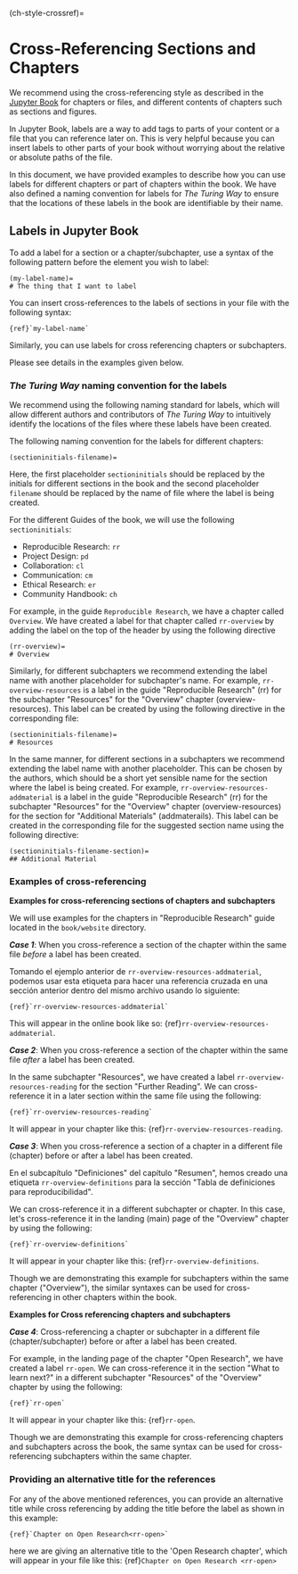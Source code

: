 (ch-style-crossref)=

# Cross-Referencing Sections and Chapters

We recommend using the cross-referencing style as described in the [Jupyter Book](https://jupyterbook.org/content/citations.html) for chapters or files, and different contents of chapters such as sections and figures.

In Jupyter Book, labels are a way to add tags to parts of your content or a file that you can reference later on. This is very helpful because you can insert labels to other parts of your book without worrying about the relative or absolute paths of the file.

In this document, we have provided examples to describe how you can use labels for different chapters or part of chapters within the book. We have also defined a naming convention for labels for _The Turing Way_ to ensure that the locations of these labels in the book are identifiable by their name.

## Labels in Jupyter Book

To add a label for a section or a chapter/subchapter, use a syntax of the following pattern before the element you wish to label:

```
(my-label-name)=
# The thing that I want to label
```

You can insert cross-references to the labels of sections in your file with the following syntax:

```
{ref}`my-label-name`

```

Similarly, you can use labels for cross referencing chapters or subchapters.

Please see details in the examples given below.

### _The Turing Way_ naming convention for the labels

We recommend using the following naming standard for labels, which will allow different authors and contributors of _The Turing Way_ to intuitively identify the locations of the files where these labels have been created.

The following naming convention for the labels for different chapters:

```
(sectioninitials-filename)=
```

Here, the first placeholder `sectioninitials` should be replaced by the initials for different sections in the book and the second placeholder `filename` should be replaced by the name of file where the label is being created.

For the different Guides of the book, we will use the following `sectioninitials`:

- Reproducible Research: `rr`
- Project Design: `pd`
- Collaboration: `cl`
- Communication: `cm`
- Ethical Research: `er`
- Community Handbook: `ch`

For example, in the guide `Reproducible Research`, we have a chapter called `Overview`. We have created a label for that chapter called `rr-overview` by adding the label on the top of the header by using the following directive

```
(rr-overview)=
# Overview
```

Similarly, for different subchapters we recommend extending the label name with another placeholder for subchapter's name. For example, `rr-overview-resources` is a label in the guide "Reproducible Research" (rr) for the subchapter "Resources" for the "Overview" chapter (overview-resources). This label can be created by using the following directive in the corresponding file:

```
(sectioninitials-filename)=
# Resources
```

In the same manner, for different sections in a subchapters we recommend extending the label name with another placeholder. This can be chosen by the authors, which should be a short yet sensible name for the section where the label is being created. For example, `rr-overview-resources-addmaterial` is a label in the guide "Reproducible Research" (rr) for the subchapter "Resources" for the "Overview" chapter (overview-resources) for the section for "Additional Materials" (addmaterails). This label can be created in the corresponding file for the suggested section name using the following directive:

```
(sectioninitials-filename-section)=
## Additional Material
```

### Examples of cross-referencing

**Examples for cross-referencing sections of chapters and subchapters**

We will use examples for the chapters in "Reproducible Research" guide located in the `book/website` directory.

**_Case 1_**: When you cross-reference a section of the chapter within the same file _before_ a label has been created.

Tomando el ejemplo anterior de `rr-overview-resources-addmaterial`, podemos usar esta etiqueta para hacer una referencia cruzada en una sección anterior dentro del mismo archivo usando lo siguiente:

```
{ref}`rr-overview-resources-addmaterial`
```

This will appear in the online book like so: {ref}`rr-overview-resources-addmaterial`.

**_Case 2_**: When you cross-reference a section of the chapter within the same file _after_ a label has been created.

In the same subchapter "Resources", we have created a label `rr-overview-resources-reading` for the section "Further Reading". We can cross-reference it in a later section within the same file using the following:

```
{ref}`rr-overview-resources-reading`
```

It will appear in your chapter like this: {ref}`rr-overview-resources-reading`.

**_Case 3_**: When you cross-reference a section of a chapter in a different file (chapter) before or after a label has been created.

En el subcapítulo "Definiciones" del capítulo "Resumen", hemos creado una etiqueta `rr-overview-definitions` para la sección "Tabla de definiciones para reproducibilidad".

We can cross-reference it in a different subchapter or chapter. In this case, let's cross-reference it in the landing (main) page of the "Overview" chapter by using the following:

```
{ref}`rr-overview-definitions`
```

It will appear in your chapter like this: {ref}`rr-overview-definitions`.

Though we are demonstrating this example for subchapters within the same chapter ("Overview"), the similar syntaxes can be used for cross-referencing in other chapters within the book.

**Examples for Cross referencing chapters and subchapters**

**_Case 4_**: Cross-referencing a chapter or subchapter in a different file (chapter/subchapter) before or after a label has been created.

For example, in the landing page of the chapter "Open Research", we have created a label `rr-open`. We can cross-reference it in the section "What to learn next?" in a different subchapter "Resources" of the "Overview" chapter by using the following:

```
{ref}`rr-open`
```

It will appear in your chapter like this: {ref}`rr-open`.

Though we are demonstrating this example for cross-referencing chapters and subchapters across the book, the same syntax can be used for cross-referencing subchapters within the same chapter.

### Providing an alternative title for the references

For any of the above mentioned references, you can provide an alternative title while cross referencing by adding the title before the label as shown in this example:

```
{ref}`Chapter on Open Research<rr-open>`
```

here we are giving an alternative title to the 'Open Research chapter', which will appear in your file like this: {ref}`Chapter on Open Research <rr-open>`

